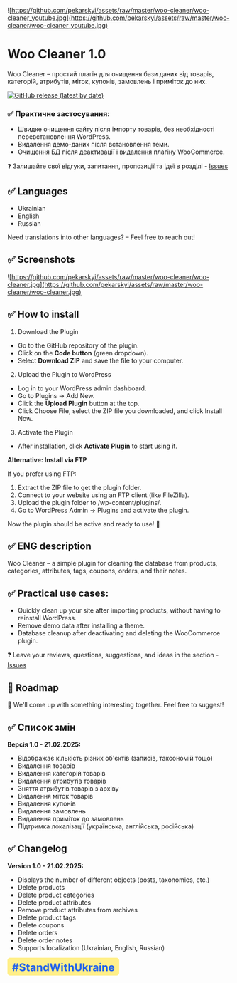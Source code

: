 ![https://github.com/pekarskyi/assets/raw/master/woo-cleaner/woo-cleaner_youtube.jpg](https://github.com/pekarskyi/assets/raw/master/woo-cleaner/woo-cleaner_youtube.jpg)

# Woo Cleaner 1.0

Woo Cleaner – простий плагін для очищення бази даних від товарів, категорій, атрибутів, міток, купонів, замовлень і приміток до них.

[![GitHub release (latest by date)](https://img.shields.io/github/v/release/pekarskyi/woo-cleaner?style=for-the-badge)](https://GitHub.com/pekarskyi/woo-cleaner/releases/)

### ✅ Практичне застосування:
- Швидке очищення сайту після імпорту товарів, без необхідності перевстановлення WordPress.
- Видалення демо-даних після встановлення теми.
- Очищення БД після деактивації і видалення плагіну WooCommerce.

❓ Залишайте свої відгуки, запитання, пропозиції та ідеї в розділі - [Issues](https://github.com/pekarskyi/woo-cleaner/issues)

## ✅ Languages

- Ukrainian
- English
- Russian

Need translations into other languages? – Feel free to reach out!

## ✅ Screenshots
![https://github.com/pekarskyi/assets/raw/master/woo-cleaner/woo-cleaner.jpg](https://github.com/pekarskyi/assets/raw/master/woo-cleaner/woo-cleaner.jpg)

## ✅ How to install

1. Download the Plugin
- Go to the GitHub repository of the plugin.
- Click on the **Code button** (green dropdown).
- Select **Download ZIP** and save the file to your computer.

2. Upload the Plugin to WordPress
- Log in to your WordPress admin dashboard.
- Go to Plugins → Add New.
- Click the **Upload Plugin** button at the top.
- Click Choose File, select the ZIP file you downloaded, and click Install Now.

3. Activate the Plugin
- After installation, click **Activate Plugin** to start using it.


**Alternative: Install via FTP**

If you prefer using FTP:

1. Extract the ZIP file to get the plugin folder.
2. Connect to your website using an FTP client (like FileZilla).
3. Upload the plugin folder to /wp-content/plugins/.
4. Go to WordPress Admin → Plugins and activate the plugin.

Now the plugin should be active and ready to use! 🚀

## ✅ ENG description

Woo Cleaner – a simple plugin for cleaning the database from products, categories, attributes, tags, coupons, orders, and their notes.

## ✅ Practical use cases:
- Quickly clean up your site after importing products, without having to reinstall WordPress.
- Remove demo data after installing a theme.
- Database cleanup after deactivating and deleting the WooCommerce plugin.

❓ Leave your reviews, questions, suggestions, and ideas in the section - [Issues](https://github.com/pekarskyi/woo-cleaner/issues)

## 🚀 Roadmap
👨 We'll come up with something interesting together. Feel free to suggest!

## ✅ Список змін

**Версія 1.0 - 21.02.2025:**
- Відображає кількість різних об'єктів (записів, таксономій тощо)
- Видалення товарів
- Видалення категорій товарів
- Видалення атрибутів товарів
- Зняття атрибутів товарів з архіву
- Видалення міток товарів
- Видалення купонів
- Видалення замовлень
- Видалення приміток до замовлень
- Підтримка локалізації (українська, англійська, російська)

## ✅ Changelog

**Version 1.0 - 21.02.2025:**
- Displays the number of different objects (posts, taxonomies, etc.)
- Delete products
- Delete product categories
- Delete product attributes
- Remove product attributes from archives
- Delete product tags
- Delete coupons
- Delete orders
- Delete order notes
- Supports localization (Ukrainian, English, Russian)

[![Stand With Ukraine](https://raw.githubusercontent.com/vshymanskyy/StandWithUkraine/main/badges/StandWithUkraine.svg)](https://justgo.ink/standwithukraine)